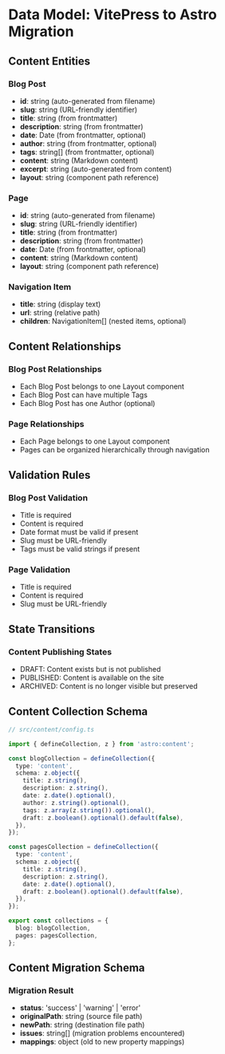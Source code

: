 # Data Model: VitePress to Astro Migration

## Content Entities

### Blog Post
- **id**: string (auto-generated from filename)
- **slug**: string (URL-friendly identifier)
- **title**: string (from frontmatter)
- **description**: string (from frontmatter)
- **date**: Date (from frontmatter, optional)
- **author**: string (from frontmatter, optional)
- **tags**: string[] (from frontmatter, optional)
- **content**: string (Markdown content)
- **excerpt**: string (auto-generated from content)
- **layout**: string (component path reference)

### Page
- **id**: string (auto-generated from filename)
- **slug**: string (URL-friendly identifier)
- **title**: string (from frontmatter)
- **description**: string (from frontmatter)
- **date**: Date (from frontmatter, optional)
- **content**: string (Markdown content)
- **layout**: string (component path reference)

### Navigation Item
- **title**: string (display text)
- **url**: string (relative path)
- **children**: NavigationItem[] (nested items, optional)

## Content Relationships

### Blog Post Relationships
- Each Blog Post belongs to one Layout component
- Each Blog Post can have multiple Tags
- Each Blog Post has one Author (optional)

### Page Relationships
- Each Page belongs to one Layout component
- Pages can be organized hierarchically through navigation

## Validation Rules

### Blog Post Validation
- Title is required
- Content is required
- Date format must be valid if present
- Slug must be URL-friendly
- Tags must be valid strings if present

### Page Validation
- Title is required
- Content is required
- Slug must be URL-friendly

## State Transitions

### Content Publishing States
- DRAFT: Content exists but is not published
- PUBLISHED: Content is available on the site
- ARCHIVED: Content is no longer visible but preserved

## Content Collection Schema

```typescript
// src/content/config.ts

import { defineCollection, z } from 'astro:content';

const blogCollection = defineCollection({
  type: 'content',
  schema: z.object({
    title: z.string(),
    description: z.string(),
    date: z.date().optional(),
    author: z.string().optional(),
    tags: z.array(z.string()).optional(),
    draft: z.boolean().optional().default(false),
  }),
});

const pagesCollection = defineCollection({
  type: 'content',
  schema: z.object({
    title: z.string(),
    description: z.string(),
    date: z.date().optional(),
    draft: z.boolean().optional().default(false),
  }),
});

export const collections = {
  blog: blogCollection,
  pages: pagesCollection,
};
```

## Content Migration Schema

### Migration Result
- **status**: 'success' | 'warning' | 'error'
- **originalPath**: string (source file path)
- **newPath**: string (destination file path)
- **issues**: string[] (migration problems encountered)
- **mappings**: object (old to new property mappings)